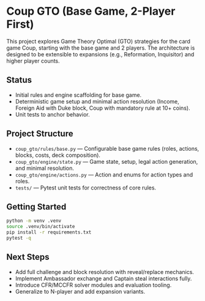 # Coup GTO (Base Game, 2-Player First)

This project explores Game Theory Optimal (GTO) strategies for the card game Coup, starting with the base game and 2 players. The architecture is designed to be extensible to expansions (e.g., Reformation, Inquisitor) and higher player counts.

## Status
- Initial rules and engine scaffolding for base game.
- Deterministic game setup and minimal action resolution (Income, Foreign Aid with Duke block, Coup with mandatory rule at 10+ coins).
- Unit tests to anchor behavior.

## Project Structure
- `coup_gto/rules/base.py` — Configurable base game rules (roles, actions, blocks, costs, deck composition).
- `coup_gto/engine/state.py` — Game state, setup, legal action generation, and minimal resolution.
- `coup_gto/engine/actions.py` — Action and enums for action types and roles.
- `tests/` — Pytest unit tests for correctness of core rules.

## Getting Started
```bash
python -m venv .venv
source .venv/bin/activate
pip install -r requirements.txt
pytest -q
```

## Next Steps
- Add full challenge and block resolution with reveal/replace mechanics.
- Implement Ambassador exchange and Captain steal interactions fully.
- Introduce CFR/MCCFR solver modules and evaluation tooling.
- Generalize to N-player and add expansion variants.
